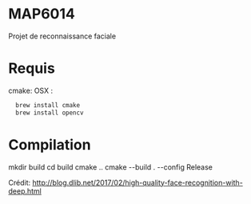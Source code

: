 # MAP6014
Projet de reconnaissance faciale

# Requis
cmake:
  OSX :
  ```bash
    brew install cmake
    brew install opencv
  ```
# Compilation
mkdir build
cd build
cmake ..
cmake --build . --config Release

Crédit:
http://blog.dlib.net/2017/02/high-quality-face-recognition-with-deep.html
